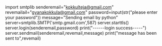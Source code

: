 import smtplib 
senderemail="kokkulteja@gmail.com"
revemailail="gyanakokkula@gmail.com"
password=input(str("please enter your password"))
message="Sending email by python"
server=smtplib.SMTP('smtp.gmail.com',587)
server.starttls()
server.login(senderemail,password)
print("------login success-----")
server.sendmail(senderemail,revemail,message)
print("message has been sent to",revemail)
